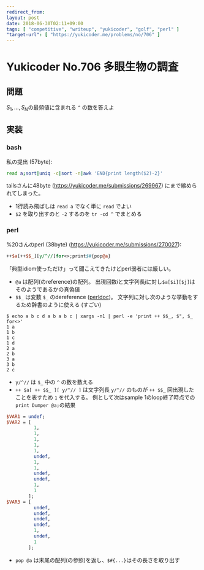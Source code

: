 ```yaml
---
redirect_from:
layout: post
date: 2018-06-30T02:11+09:00
tags: [ "competitive", "writeup", "yukicoder", "golf", "perl" ]
"target-url": [ "https://yukicoder.me/problems/no/706" ]
---
```


# Yukicoder No.706 多眼生物の調査

## 問題

<span>$S_1, \dots, S_N$</span>の最頻値に含まれる `^` の数を答えよ

## 実装

### bash

私の提出 (57byte):

``` sh
read a;sort|uniq -c|sort -n|awk 'END{print length($2)-2}'
```

tailsさんに48byte (<https://yukicoder.me/submissions/269967>) にまで縮められてしまった。

-   $1$行読み飛ばしは `read a` でなく単に `read` でよい
-   `$2` を取り出すのと `-2` するのを `tr -cd ^` でまとめる

### perl

%20さんのperl (38byte) (<https://yukicoder.me/submissions/270027>):

``` perl
++$a[++$$_][y/^//]for<>;print$#{pop@a}
```

「典型idiom使っただけ」って聞こえてきたけどperl弱者には厳しい。

-   `@a` は配列(のreference)の配列。 出現回数$i$と文字列長$j$に対し`$a[$i][$j]`はそのようであるかの真偽値
-   `$$_` は変数 `$_` のdereference ([perldoc](https://perldoc.perl.org/perlref.html#Using-References))。 文字列に対し次のような挙動をするため辞書のように使える (すごい)

```
$ echo a b c d a b a b c | xargs -n1 | perl -e 'print ++ $$_, $", $_ for<>'
1 a
1 b
1 c
1 d
2 a
2 b
3 a
3 b
2 c
```

-   `y/^//` は `$_` 中の `^` の数を数える
-   `++ $a[ ++ $$_ ][ y/^// ]` は文字列長 `y/^//` のものが `++ $$_` 回出現したことを表すため `1` を代入する。 例として次はsample 1のloop終了時点での`print Dumper @a;`の結果

``` perl
$VAR1 = undef;
$VAR2 = [
          1,
          1,
          1,
          1,
          1,
          undef,
          1,
          1,
          undef,
          undef,
          1,
          1
        ];
$VAR3 = [
          undef,
          undef,
          undef,
          undef,
          1,
          undef,
          1
        ];
```

-   `pop @a` は末尾の配列(の参照)を返し、`$#{...}`はその長さを取り出す
